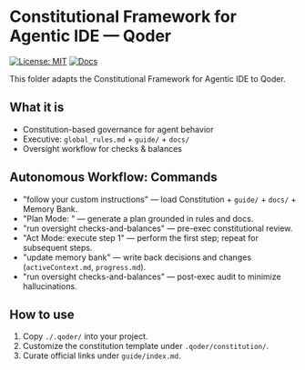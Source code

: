 # Constitutional Framework for Agentic IDE — Qoder
 
 
 [![License: MIT](https://img.shields.io/badge/License-MIT-green.svg)](../LICENSE.md) [![Docs](https://img.shields.io/badge/docs-read-blue)](./.qoder/guide/index.md)
 
This folder adapts the Constitutional Framework for Agentic IDE to Qoder.

## What it is
- Constitution-based governance for agent behavior
- Executive: `global_rules.md` + `guide/` + `docs/`
- Oversight workflow for checks & balances

## Autonomous Workflow: Commands
- "follow your custom instructions" — load Constitution + `guide/` + `docs/` + Memory Bank.
- "Plan Mode: <your goal>" — generate a plan grounded in rules and docs.
- "run oversight checks-and-balances" — pre-exec constitutional review.
- "Act Mode: execute step 1" — perform the first step; repeat for subsequent steps.
- "update memory bank" — write back decisions and changes (`activeContext.md`, `progress.md`).
- "run oversight checks-and-balances" — post-exec audit to minimize hallucinations.

## How to use
1) Copy `./.qoder/` into your project.
2) Customize the constitution template under `.qoder/constitution/`.
3) Curate official links under `guide/index.md`.
 